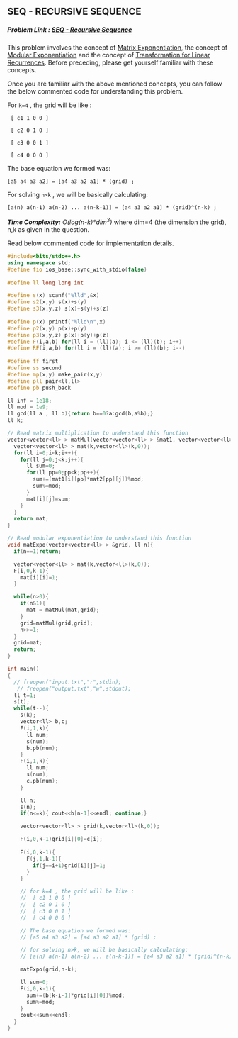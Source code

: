 ## SEQ - RECURSIVE SEQUENCE
##### Problem Link : [SEQ - Recursive Sequence](https://hack.codingblocks.com/practice/p/119/757)  

This problem involves the concept of [Matrix Exponentiation](http://www.geeksforgeeks.org/matrix-exponentiation/), the concept of [Modular Exponentiation](http://www.geeksforgeeks.org/modular-exponentiation-power-in-modular-arithmetic/) and the concept of [Transformation for Linear Recurrences](http://fusharblog.com/solving-linear-recurrence-for-programming-contest/). Before preceding, please get yourself familiar with these concepts.

Once you are familiar with the above mentioned concepts, you can follow the below commented code for understanding this problem.


 For `k=4` , the grid will be like :

     [ c1 1 0 0 ]

     [ c2 0 1 0 ]
     
     [ c3 0 0 1 ]
     
     [ c4 0 0 0 ] 

   The base equation we formed was:

    [a5 a4 a3 a2] = [a4 a3 a2 a1] * (grid) ;

   For solving `n>k` , we will be basically calculating:
   
    [a(n) a(n-1) a(n-2) ... a(n-k-1)] = [a4 a3 a2 a1] * (grid)^(n-k) ;

_**Time Complexity:** O(log(n-k)*dim<sup>3</sup>)_ where dim=4 (the dimension the grid), n,k as given in the question.

Read below commented code for implementation details.
```C++
#include<bits/stdc++.h>
using namespace std;
#define fio ios_base::sync_with_stdio(false)
 
#define ll long long int

#define s(x) scanf("%lld",&x)
#define s2(x,y) s(x)+s(y)
#define s3(x,y,z) s(x)+s(y)+s(z)
 
#define p(x) printf("%lld\n",x)
#define p2(x,y) p(x)+p(y)
#define p3(x,y,z) p(x)+p(y)+p(z)
#define F(i,a,b) for(ll i = (ll)(a); i <= (ll)(b); i++)
#define RF(i,a,b) for(ll i = (ll)(a); i >= (ll)(b); i--)
 
#define ff first
#define ss second
#define mp(x,y) make_pair(x,y)
#define pll pair<ll,ll>
#define pb push_back

ll inf = 1e18;
ll mod = 1e9;
ll gcd(ll a , ll b){return b==0?a:gcd(b,a%b);}
ll k;

// Read matrix multiplication to understand this function
vector<vector<ll> > matMul(vector<vector<ll> > &mat1, vector<vector<ll> > &mat2){
  vector<vector<ll> > mat(k,vector<ll>(k,0));
  for(ll i=0;i<k;i++){
    for(ll j=0;j<k;j++){
      ll sum=0;
      for(ll pp=0;pp<k;pp++){
        sum+=(mat1[i][pp]*mat2[pp][j])%mod;
        sum%=mod;
      }
      mat[i][j]=sum;
    }
  }
  return mat;
}

// Read modular exponentiation to understand this function
void matExpo(vector<vector<ll> > &grid, ll n){
  if(n==1)return;

  vector<vector<ll> > mat(k,vector<ll>(k,0));
  F(i,0,k-1){
    mat[i][i]=1;
  }

  while(n>0){
    if(n&1){
      mat = matMul(mat,grid);
    }
    grid=matMul(grid,grid);
    n>>=1;
  }
  grid=mat;
  return;
}

int main()
{
  // freopen("input.txt","r",stdin);
   // freopen("output.txt","w",stdout);
  ll t=1;
  s(t);
  while(t--){
    s(k);
    vector<ll> b,c;
    F(i,1,k){
      ll num; 
      s(num);
      b.pb(num);
    }
    F(i,1,k){
      ll num;
      s(num);
      c.pb(num);
    }

    ll n;
    s(n);
    if(n<=k){ cout<<b[n-1]<<endl; continue;}

    vector<vector<ll> > grid(k,vector<ll>(k,0));

    F(i,0,k-1)grid[i][0]=c[i];
    
    F(i,0,k-1){
      F(j,1,k-1){
        if(j==i+1)grid[i][j]=1;
      }
    }

    // for k=4 , the grid will be like :
    //  [ c1 1 0 0 ]
    //  [ c2 0 1 0 ]
    //  [ c3 0 0 1 ]
    //  [ c4 0 0 0 ]

    // The base equation we formed was:
    // [a5 a4 a3 a2] = [a4 a3 a2 a1] * (grid) ;

    // for solving n>k, we will be basically calculating:
    // [a(n) a(n-1) a(n-2) ... a(n-k-1)] = [a4 a3 a2 a1] * (grid)^(n-k) ;

    matExpo(grid,n-k);

    ll sum=0;
    F(i,0,k-1){
      sum+=(b[k-i-1]*grid[i][0])%mod;
      sum%=mod;
    }
    cout<<sum<<endl;
  }
}

```
